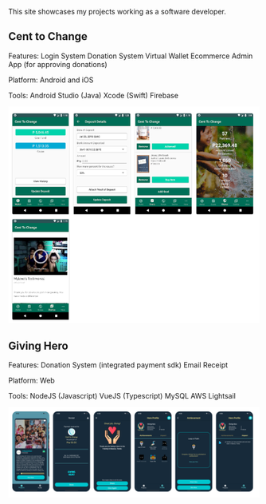 This site showcases my projects working as a software developer.

## Cent to Change
Features:
Login System
Donation System
Virtual Wallet
Ecommerce
Admin App (for approving donations)

Platform:
Android and iOS

Tools:
Android Studio (Java)
Xcode (Swift)
Firebase

![alt text](https://github.com/kosenshou/kosenshou.github.io/blob/master/files/ss-centtochange.png?raw=true)

## Giving Hero
Features:
Donation System (integrated payment sdk)
Email Receipt


Platform:
Web

Tools:
NodeJS (Javascript)
VueJS (Typescript)
MySQL
AWS Lightsail

![alt text](https://github.com/kosenshou/kosenshou.github.io/blob/master/files/ss-givinghero.png?raw=true)
